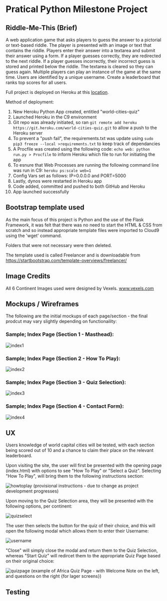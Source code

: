 # Pratical Python Milestone Project

## Riddle-Me-This (Brief)

A web application game that asks players to guess the answer to a pictorial or text-based riddle.
The player is presented with an image or text that contains the riddle. Players enter their answer into a textarea and submit their answer using a form.
If a player guesses correctly, they are redirected to the next riddle.
If a player guesses incorrectly, their incorrect guess is stored and printed below the riddle. The textarea is cleared so they can guess again.
Multiple players can play an instance of the game at the same time. Users are identified by a unique username.
Create a leaderboard that ranks top scores for all users.

Full project is deployed on Heroku at this <a href="https://world-cities-quiz.herokuapp.com/" target="_blank" >location</a>.

Method of deployment:
1. New Heroku Python App created, entitled "world-cities-quiz"
2. Launched Heroku in the C9 environment
3. Git repo was already initiated, so ran `git remote add heroku https://git.heroku.com/world-cities-quiz.git` to allow a push to the Heroku server
4. To prevent a "push fail", the requirements.txt was update using `sudo pip3 freeze --local >requirements.txt` to keep track of dependancies
5. A Procfile was created using the following code: `echo web: python run.py > Procfile` to inform Heroku which file to run for initiating the app
6. To esnure that Web Processes are running the following command line was run in C9: `heroku ps:scale web=1`
7. Config Vars set as follows: IP=0.0.0.0 and PORT=5000
8. Lastly, dynos were restarted in Heroku app
9. Code added, committed and pushed to both GitHub and Heroku
10. App launched successfully

## Bootstrap template used

As the main focus of this project is Python and the use of the Flask Framework, it was felt that there was no need to start the HTML & CSS from scratch
and so instead appropriate template files were imported to Cloud9 using the 'wget' command.

Folders that were not necessary were then deleted.

The template used is called Freelancer and is downloadable from https://startbootstrap.com/template-overviews/freelancer/

## Image Credits

All 6 Continent Images used were designed by Vexels.  www.vexels.com

## Mockups / Wireframes

The following are the initial mockups of each page/section - the final prodcut may vary slightly depending on functionaility:

### Sample; Index Page (Section 1 - Masthead):

![index1](https://user-images.githubusercontent.com/28737216/46905476-4761de00-ceec-11e8-9697-a98ed4ba3694.PNG)

### Sample; Index Page (Section 2 - How To Play):

![index2](https://user-images.githubusercontent.com/28737216/46905489-6e201480-ceec-11e8-97c6-798edd54d395.PNG)

### Sample; Index Page (Section 3 - Quiz Selection):

![index3](https://user-images.githubusercontent.com/28737216/46905492-7710e600-ceec-11e8-990e-c86b83ab2834.PNG)

### Sample; Index Page (Section 4 - Contact Form):

![index4](https://user-images.githubusercontent.com/28737216/46905575-cc012c00-ceed-11e8-92ac-30050322ac49.PNG)

## UX

Users knowledge of world capital cities will be tested, with each section being scored out of 10 and a chance to claim their place on the relevant leaderboard.

Upon visiting the site, the user will first be presented with the opening page (index.html) with options to see "How To Play" or "Select a Quiz".  Selecting "How To Play", will bring them to the following instructions section:

![howtoplay](https://user-images.githubusercontent.com/28737216/46914999-7a17df00-cf9d-11e8-82c2-e63205a09aa4.PNG)
(provisional instructions - due to change as project development progresses)

Upon moving to the Quiz Selection area, they will be presented with the following options, per continent:

![quizselect](https://user-images.githubusercontent.com/28737216/46915030-d3800e00-cf9d-11e8-8deb-0a1c2231ab86.PNG)

The user then selects the button for the quiz of their choice, and this will open the following modal which allows them to enter their Username:

![username](https://user-images.githubusercontent.com/28737216/46915087-6b7df780-cf9e-11e8-9e5e-6ce690a39362.PNG)

"Close" will simply close the modal and return them to the Quiz Selection, whereas "Start Quiz" will redircet them to the appropriate Quiz Page based on their original choice:

![quizpage](https://user-images.githubusercontent.com/28737216/46915116-b7c93780-cf9e-11e8-93dc-3c923e63e0d5.PNG)
(example of Africa Quiz Page - with Welcome Note on the left, and questions on the right {for lager screens})

## Testing
